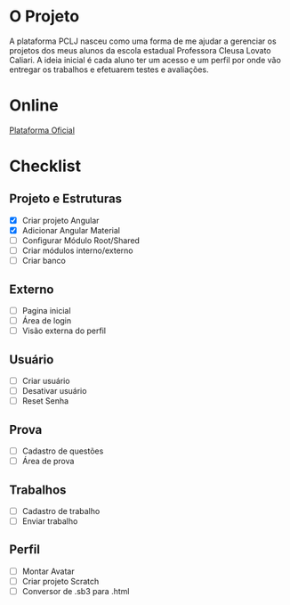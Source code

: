 # O Projeto
A plataforma PCLJ nasceu como uma forma de me ajudar a gerenciar os projetos dos meus alunos da escola estadual Professora Cleusa Lovato Caliari. A ideia inicial é cada aluno ter um acesso e um perfil por onde vão entregar os trabalhos e efetuarem testes e avaliações.

# Online
[Plataforma Oficial](https://www.pclj.com.br/)

# Checklist
## Projeto e Estruturas
- [X] Criar projeto Angular
- [X] Adicionar Angular Material
- [ ] Configurar Módulo Root/Shared
- [ ] Criar módulos interno/externo
- [ ] Criar banco

## Externo
- [ ] Pagina inicial
- [ ] Área de login
- [ ] Visão externa do perfil

## Usuário
- [ ] Criar usuário
- [ ] Desativar usuário
- [ ] Reset Senha

## Prova
- [ ] Cadastro de questões
- [ ] Área de prova

## Trabalhos
- [ ] Cadastro de trabalho
- [ ] Enviar trabalho

## Perfil
- [ ] Montar Avatar
- [ ] Criar projeto Scratch
- [ ] Conversor de .sb3 para .html